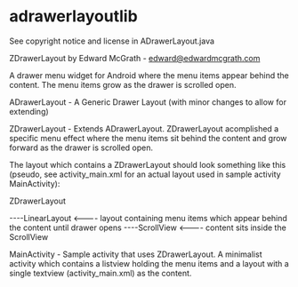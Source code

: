 adrawerlayoutlib
================

See copyright notice and license in ADrawerLayout.java

ZDrawerLayout by Edward McGrath - edward@edwardmcgrath.com

A drawer menu widget for Android where the menu items appear behind the content.  The menu items grow as the drawer is scrolled open.

ADrawerLayout - A Generic Drawer Layout (with minor changes to allow for extending)

ZDrawerLayout - Extends ADrawerLayout.  ZDrawerLayout acomplished a specific menu effect where the menu items sit behind the content and grow forward as the drawer is scrolled open.

The layout which contains a ZDrawerLayout should look something like this (pseudo, see activity_main.xml for an actual layout used in sample activity MainActivity):

ZDrawerLayout

----LinearLayout       <---- layout containing menu items which appear behind the content until drawer opens
----ScrollView         <---- content sits inside the ScrollView
  

MainActivity - Sample activity that uses ZDrawerLayout.  A minimalist activity which contains a listview holding the menu items and a layout with a single textview (activity_main.xml) as the content.
